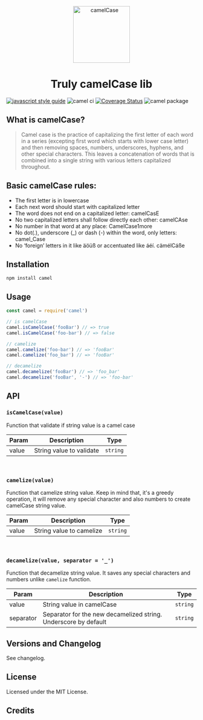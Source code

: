 <p align="center">
    <img alt="camelCase" src="https://upload.wikimedia.org/wikipedia/commons/thumb/c/c8/CamelCase_new.svg/1200px-CamelCase_new.svg.png" width="150" />
</p>
<h1 align="center">
  Truly camelCase lib
</h1>

[![javascript style guide](https://img.shields.io/badge/code_style-standard-brightgreen.svg)](https://standardjs.com)
![camel ci](https://github.com/Ilchuk-Mihail/camel/workflows/camel%20ci/badge.svg?branch=master)
[![Coverage Status](https://coveralls.io/repos/github/Ilchuk-Mihail/camel/badge.svg?branch=master)](https://coveralls.io/github/Ilchuk-Mihail/camel?branch=master)
![camel package](https://github.com/Ilchuk-Mihail/camel/workflows/camel%20package/badge.svg?branch=master)

## What is camelCase?

>Camel case is the practice of capitalizing the first letter of each word in a series (excepting first word which starts with lower case letter) and then removing spaces, numbers, underscores, hyphens, and other special characters. This leaves a concatenation of words that is combined into a single string with various letters capitalized throughout.

## Basic camelCase rules:

- The first letter is in lowercase
- Each next word should start with capitalized letter
- The word does not end on a capitalized letter: camelCasE
- No two capitalized letters shall follow directly each other: camelCAse
- No number in that word at any place: CamelCase1more
- No dot(.), underscore (_) or dash (-) within the word, only letters: camel_Case
- No ‘foreign’ letters in it like äöüß or accentuated like áéí. cämélCáße

## Installation

```
npm install camel
```

## Usage

```js
const camel = require('camel')

// is camelCase
camel.isCamelCase('fooBar') // => true
camel.isCamelCase('foo-bar') // => false

// camelize
camel.camelize('foo-bar') // => 'fooBar'
camel.camelize('foo_bar') // => 'fooBar'

// decamelize
camel.decamelize('fooBar') // => 'foo_bar'
camel.decamelize('fooBar', '-') // => 'foo-bar'

```

## API

### `isCamelCase(value)`

Function that validate if string value is a camel case

| Param | Description | Type |
| ----- | ----------- | ---- |
| value | String value to validate | `string`

<br/>

### `camelize(value)`

Function that camelize string value. 
Keep in mind that, it's a greedy operation, it will remove any special character and also numbers to create camelCase string value.

| Param | Description | Type |
| ----- | ----------- | ---- |
| value | String value to camelize | `string`

<br/>

### `decamelize(value, separator = '_')`

Function that decamelize string value.
It saves any special characters and numbers unlike `camelize` function.

| Param | Description | Type |
| ----- | ----------- | ---- |
| value | String value in camelCase | `string`
| separator | Separator for the new decamelized string. Underscore by default| `string` |

## Versions and Changelog
See changelog.

## License
Licensed under the MIT License.

## Credits
